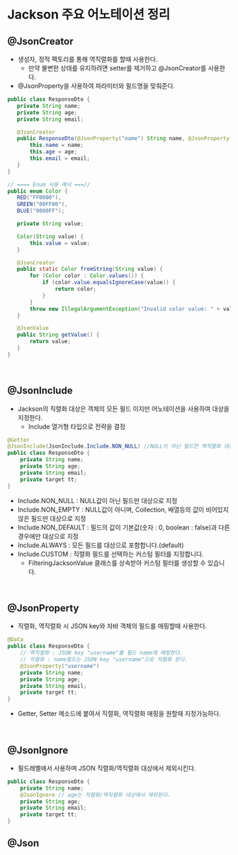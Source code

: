 # Jackson 주요 어노테이션 정리

## @JsonCreator
 * 생성자, 정적 팩토리를 통해 역직렬화를 할때 사용한다. 
    * 만약 불변한 상태를 유지하려면 setter를 제거하고 @JsonCreator를 사용한다.
 * @JsonProperty을 사용하여 파라미터와 필드명을 맞춰준다.
 ``` java
public class ResponseDto {
    private String name;
    private String age;
    private String email;    

    @JsonCreator
    public ResponseDto(@JsonProperty("name") String name, @JsonProperty("age") String age, @JsonProperty("email") String email) {        
        this.name = name;
        this.age = age;
        this.email = email;
    }        
}

// ==== Enum 사용 예시 ===//
public enum Color {
    RED("FF0000"),
    GREEN("00FF00"),
    BLUE("0000FF");

    private String value;

    Color(String value) {
        this.value = value;
    }

    @JsonCreator
    public static Color fromString(String value) {
        for (Color color : Color.values()) {
            if (color.value.equalsIgnoreCase(value)) {
                return color;
            }
        }
        throw new IllegalArgumentException("Invalid color value: " + value);
    }

    @JsonValue
    public String getValue() {
        return value;
    }
}
 ```
<br/>

 ## @JsonInclude
 * Jackson의 직렬화 대상은 객체의 모든 필드 이지만 어노테이션을 사용하여 대상을 지정한다.
    * Include 열거형 타입으로 전략을 결정
```java
@Getter
@JsonInclude(JsonInclude.Include.NON_NULL) //NULL이 아닌 필드만 역직렬화 대상으로 지정
public class ResponseDto {
    private String name;
    private String age;
    private String email;
    private target tt;
}
```
* Include.NON_NULL : NULL값이 아닌 필드만 대상으로 지정 
* Include.NON_EMPTY : NULL값이 아니며, Collection, 배열등의 값이 비어있지 않은 필드만 
                     대상으로 지정 
* Include.NON_DEFAULT : 필드의 값이 기본값(숫자 : 0, boolean : false)과 다른 경우에만 대상으로 지정                      
* Include.ALWAYS : 모든 필드를 대상으로 포함합니다.(default)
* Include.CUSTOM : 직렬화 필드를 선택하는 커스텀 필터를 지정합니다. 
    * FilteringJacksonValue 클래스를 상속받아 커스텀 필터를 생성할 수 있습니다.

<br/>

## @JsonProperty
* 직렬화, 역직렬화 시 JSON key와 자바 객체의 필드를 매핑할때 사용한다. 
```java
@Data
public class ResponseDto {
    // 역직렬화 : JSON key "username"를 필드 name에 매핑한다.
    // 직렬화 : name필드는 JSON key "username"으로 직렬화 된다.
    @JsonProperty("username") 
    private String name;
    private String age;
    private String email;
    private target tt;
}
```
* Getter, Setter 메소드에 붙여서 직렬화, 역직렬화 매핑을 원할때 지정가능하다.

<br/>

## @JsonIgnore 
* 필드레벨에서 사용하며 JSON 직렬화/역직렬화 대상에서 제외시킨다.
```java
public class ResponseDto {    
    private String name;
    @JsonIgnore // age는 직렬화/역직렬화 대상에서 제외된다.
    private String age;
    private String email;
    private target tt;
}
```

## @Json 

